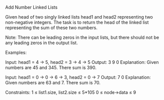 Add Number Linked Lists


Given head of two singly linked lists head1 and head2 representing two non-negative integers. The task is to return the head of the linked list representing the sum of these two numbers.

Note: There can be leading zeros in the input lists, but there should not be any leading zeros in the output list.

Examples:

Input: head1 = 4 -> 5, head2 = 3 -> 4 -> 5
Output:  3 9 0
Explanation: Given numbers are 45 and 345. There sum is 390.


Input: head1 = 0 -> 0 -> 6 -> 3, head2 = 0 -> 7 
Output: 7 0 
Explanation: Given numbers are 63 and 7. There sum is 70.

Constraints:
1 ≤ list1.size, list2.size ≤ 5*105
0 ≤ node->data ≤ 9